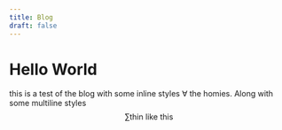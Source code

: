 ```yaml
---
title: Blog
draft: false
---
```


# Hello World

this is a test of the blog with some inline styles $\forall$ the homies. Along with some multiline styles $$ \sum \text{thin like this} $$
